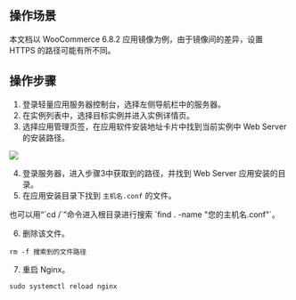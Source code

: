 ## 操作场景
本文档以 WooCommerce 6.8.2 应用镜像为例，由于镜像间的差异，设置 HTTPS 的路径可能有所不同。

## 操作步骤
1. 登录轻量应用服务器控制台，选择左侧导航栏中的服务器。
2. 在实例列表中，选择目标实例并进入实例详情页。
3. 选择应用管理页签，在应用软件安装地址卡片中找到当前实例中 Web Server 的安装路径。

 ![](https://qcloudimg.tencent-cloud.cn/raw/ee3323ecbdc2db2f4a63712f961a7c37.png)
 
4. 登录服务器，进入步骤3中获取到的路径，并找到 Web Server 应用安装的目录。
5. 在应用安装目录下找到 `主机名.conf` 的文件。

<dx-alert infotype="notice" title="">
也可以用“`cd /`”命令进入根目录进行搜索 `find . -name "您的主机名.conf"`。
</dx-alert>


6. 删除该文件。
```properties
rm -f 搜索到的文件路径
 ```
 
7. 重启 Nginx。
```properties
sudo systemctl reload nginx
```


